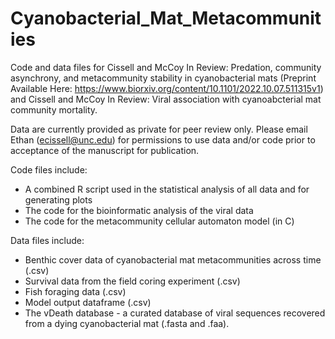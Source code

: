# Cyanobacterial_Mat_Metacommunities
Code and data files for Cissell and McCoy In Review: Predation, community asynchrony, and metacommunity stability in cyanobacterial mats (Preprint Available Here: https://www.biorxiv.org/content/10.1101/2022.10.07.511315v1) and Cissell and McCoy In Review: Viral association with cyanoabcterial mat community mortality. 

Data are currently provided as private for peer review only. Please email Ethan (ecissell@unc.edu) for permissions to use data and/or code prior to acceptance of the manuscript for publication.

Code files include:
- A combined R script used in the statistical analysis of all data and for generating plots
- The code for the bioinformatic analysis of the viral data
- The code for the metacommunity cellular automaton model (in C)


Data files include:
- Benthic cover data of cyanobacterial mat metacommunities across time (.csv)
- Survival data from the field coring experiment (.csv)
- Fish foraging data (.csv)
- Model output dataframe (.csv)
- The vDeath database - a curated database of viral sequences recovered from a dying cyanobacterial mat (.fasta and .faa). 
